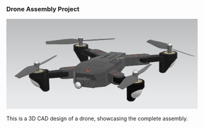 ### Drone Assembly Project

![Drone Assembly Project](https://github.com/hugovr24/Projects/blob/master/Aerospace_Mechanical_Eng_Projects/NX_Designs/PROJECT19_DRONE_DESIGN/Drone.png)

This is a 3D CAD design of a drone, showcasing the complete assembly.
